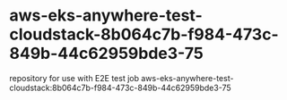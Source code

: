 # aws-eks-anywhere-test-cloudstack-8b064c7b-f984-473c-849b-44c62959bde3-75
repository for use with E2E test job aws-eks-anywhere-test-cloudstack:8b064c7b-f984-473c-849b-44c62959bde3-75
